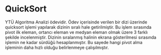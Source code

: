 # QuickSort

YTÜ Algoritma Analizi ödevidir. Ödev içerisinde verilen bir dizi üzerinde quicksort işlemi yapılarak dizinin sıralı hale getirilmiştir. Bu işlem sırasında pivot ilk eleman, ortancı eleman ve medyan eleman olmak üzere 3 farklı şekilde incelenmiştir. Dizinin sıralanmış halinin ekrana gösterilmesi sırasında işlemin ne kadar sürdüğü hesaplanmıştır. Bu sayede hangi pivot alma işleminin daha hızlı olduğu belirlenmeye çalışılmıştır.
